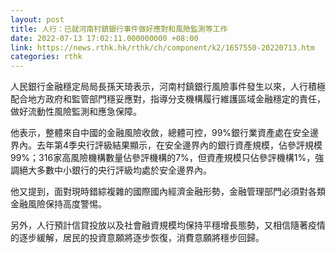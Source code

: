 ```yaml
---
layout: post
title: 人行：已就河南村鎮銀行事件做好應對和風險監測等工作
date: 2022-07-13 17:02:11.000000000 +08:00
link: https://news.rthk.hk/rthk/ch/component/k2/1657550-20220713.htm
categories: rthk
---
```


人民銀行金融穩定局局長孫天琦表示，河南村鎮銀行風險事件發生以來，人行積極配合地方政府和監管部門穩妥應對，指導分支機構履行維護區域金融穩定的責任，做好流動性風險監測和應急保障。

他表示，整體來自中國的金融風險收斂，總體可控，99%銀行業資產處在安全邊界內。去年第4季央行評級結果顯示，在安全邊界內的銀行資產規模，佔參評規模99%；316家高風險機構數量佔參評機構的7%，但資產規模只佔參評機構1%，強調絕大多數中小銀行的央行評級均處於安全邊界內。

他又提到，面對現時錯綜複雜的國際國內經濟金融形勢，金融管理部門必須對各類金融風險保持高度警惕。

另外，人行預計信貸投放以及社會融資規模均保持平穩增長態勢，又相信隨著疫情的逐步緩解，居民的投資意願將逐步恢復，消費意願將穩步回歸。
